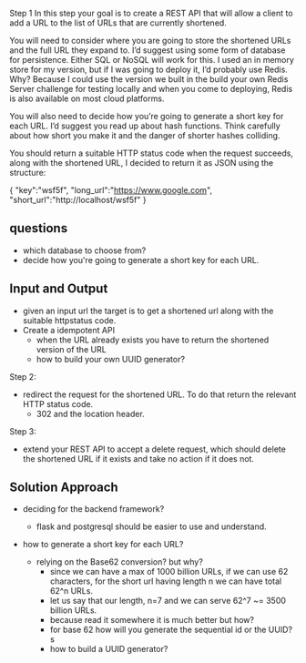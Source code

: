 Step 1
In this step your goal is to create a REST API that will allow a client to add a URL to the list of URLs that are currently shortened.

You will need to consider where you are going to store the shortened URLs and the full URL they expand to. I’d suggest using some form of database for persistence. Either SQL or NoSQL will work for this. I used an in memory store for my version, but if I was going to deploy it, I’d probably use Redis. Why? Because I could use the version we built in the build your own Redis Server challenge for testing locally and when you come to deploying, Redis is also available on most cloud platforms.

You will also need to decide how you’re going to generate a short key for each URL. I’d suggest you read up about hash functions. Think carefully about how short you make it and the danger of shorter hashes colliding.

You should return a suitable HTTP status code when the request succeeds, along with the shortened URL, I decided to return it as JSON using the structure:

{
    "key":"wsf5f",
    "long_url":"https://www.google.com",
    "short_url":"http://localhost/wsf5f"
}


## questions
- which database to choose from?
- decide how you're going to generate a short key for each URL.  


## Input and Output
- given an input url the target is to get a shortened url along with the suitable httpstatus code.
- Create a idempotent API
  - when the URL already exists you have to return the shortened version of the URL
  - how to build your own UUID generator?


Step 2: 
  - redirect the request for the shortened URL. To do that return the relevant HTTP status code.
    - 302 and the location header.

Step 3:
- extend your REST API to accept a delete request, which should delete the shortened URL if it exists and take no action if it does not.



## Solution Approach
  - deciding for the backend framework?
    - flask and postgresql should be easier to use and understand.

  - how to generate a short key for each URL?
    - relying on the Base62 conversion? but why? 
      - since we can have a max of 1000 billion URLs, if we can use 62 characters, for the short url having length n we can have total 62^n URLs.
      - let us say that our length, n=7 and we can serve 62^7 ~= 3500 billion URLs.
      - because read it somewhere it is much better but how?
      - for base 62 how will you generate the sequential id or the UUID?s
      - how to build a UUID generator?